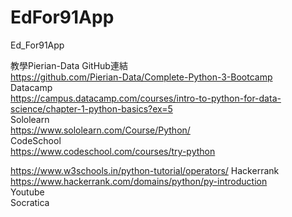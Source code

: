 # EdFor91App
Ed_For91App


教學Pierian-Data GitHub連結  
https://github.com/Pierian-Data/Complete-Python-3-Bootcamp   
Datacamp  
https://campus.datacamp.com/courses/intro-to-python-for-data-science/chapter-1-python-basics?ex=5   
Sololearn  
https://www.sololearn.com/Course/Python/  
CodeSchool  
https://www.codeschool.com/courses/try-python  

https://www.w3schools.in/python-tutorial/operators/ 
Hackerrank 
https://www.hackerrank.com/domains/python/py-introduction  
Youtube  
Socratica  
  
